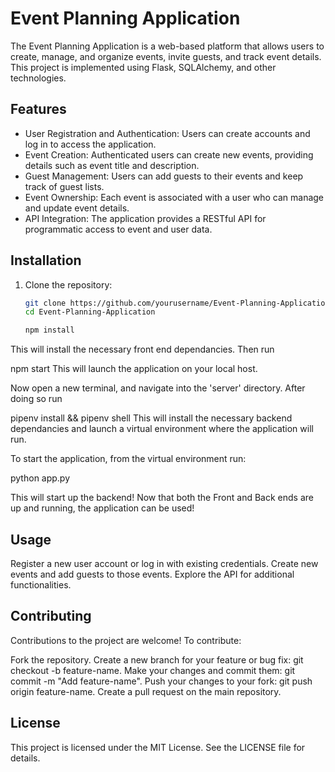 # Event Planning Application

The Event Planning Application is a web-based platform that allows users to create, manage, and organize events, invite guests, and track event details. This project is implemented using Flask, SQLAlchemy, and other technologies.

## Features

- User Registration and Authentication: Users can create accounts and log in to access the application.
- Event Creation: Authenticated users can create new events, providing details such as event title and description.
- Guest Management: Users can add guests to their events and keep track of guest lists.
- Event Ownership: Each event is associated with a user who can manage and update event details.
- API Integration: The application provides a RESTful API for programmatic access to event and user data.

## Installation

1. Clone the repository:

   ```bash
   git clone https://github.com/yourusername/Event-Planning-Application.git
   cd Event-Planning-Application

   npm install
This will install the necessary front end dependancies. Then run

npm start
This will launch the application on your local host.

Now open a new terminal, and navigate into the 'server' directory. After doing so run

pipenv install && pipenv shell
This will install the necessary backend dependancies and launch a virtual environment where the application will run.

To start the application, from the virtual environment run:

python app.py

This will start up the backend!
Now that both the Front and Back ends are up and running, the application can be used!

## Usage
Register a new user account or log in with existing credentials.
Create new events and add guests to those events.
Explore the API for additional functionalities.

## Contributing
Contributions to the project are welcome! To contribute:

Fork the repository.
Create a new branch for your feature or bug fix: git checkout -b feature-name.
Make your changes and commit them: git commit -m "Add feature-name".
Push your changes to your fork: git push origin feature-name.
Create a pull request on the main repository.

## License
This project is licensed under the MIT License. See the LICENSE file for details.
